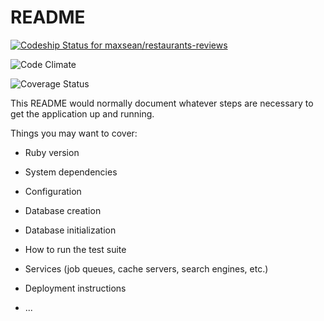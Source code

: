 # README

[ ![Codeship Status for maxsean/restaurants-reviews](https://app.codeship.com/projects/bb466cb0-94c4-0135-bb8f-2651940696f3/status?branch=master)](https://app.codeship.com/projects/251043)

![Code Climate](https://codeclimate.com/github/maxsean/restaurants-reviews.png)

![Coverage Status](https://coveralls.io/repos/maxsean/restaurants-reviews/badge.png)

This README would normally document whatever steps are necessary to get the
application up and running.

Things you may want to cover:

* Ruby version

* System dependencies

* Configuration

* Database creation

* Database initialization

* How to run the test suite

* Services (job queues, cache servers, search engines, etc.)

* Deployment instructions

* ...
